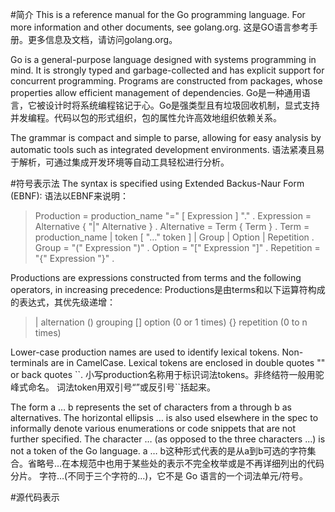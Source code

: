 #简介
This is a reference manual for the Go programming language. For more information and other documents, see golang.org.
这是GO语言参考手册。更多信息及文档，请访问golang.org。

Go is a general-purpose language designed with systems programming in mind. It is strongly typed and garbage-collected and has explicit support for concurrent programming. Programs are constructed from packages, whose properties allow efficient management of dependencies.
Go是一种通用语言，它被设计时将系统编程铭记于心。Go是强类型且有垃圾回收机制，显式支持并发编程。代码以包的形式组织，包的属性允许高效地组织依赖关系。

The grammar is compact and simple to parse, allowing for easy analysis by automatic tools such as integrated development environments.
语法紧凑且易于解析，可通过集成开发环境等自动工具轻松进行分析。

#符号表示法
The syntax is specified using Extended Backus-Naur Form (EBNF):
语法以EBNF来说明：

> Production  = production_name "=" [ Expression ] "." .
Expression  = Alternative { "|" Alternative } .
Alternative = Term { Term } .
Term        = production_name | token [ "…" token ] | Group | Option | Repetition .
Group       = "(" Expression ")" .
Option      = "[" Expression "]" .
Repetition  = "{" Expression "}" .

Productions are expressions constructed from terms and the following operators, in increasing precedence:
Productions是由terms和以下运算符构成的表达式，其优先级递增：
> |   alternation
()  grouping
[]  option (0 or 1 times)
{}  repetition (0 to n times)

Lower-case production names are used to identify lexical tokens. Non-terminals are in CamelCase. Lexical tokens are enclosed in double quotes "" or back quotes \`\`.
小写production名称用于标识词法tokens。非终结符一般用驼峰式命名。 词法token用双引号“”或反引号\`\`括起来。

The form a … b represents the set of characters from a through b as alternatives. The horizontal ellipsis … is also used elsewhere in the spec to informally denote various enumerations or code snippets that are not further specified. The character … (as opposed to the three characters ...) is not a token of the Go language.
a … b这种形式代表的是从a到b可选的字符集合。省略号…在本规范中也用于某些处的表示不完全枚举或是不再详细列出的代码分片。 字符…(不同于三个字符的...)，它不是 Go 语言的一个词法单元/符号。

#源代码表示
